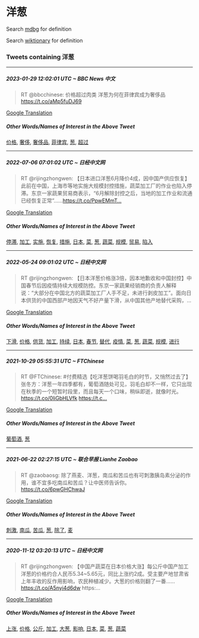 # 洋葱

Search [mdbg](https://www.mdbg.net/chinese/dictionary?page=worddict&wdrst=0&wdqb=洋葱) for definition

Search [wiktionary](https://en.wiktionary.org/wiki/洋葱) for definition

### Tweets containing 洋葱

___
##### 2023-01-29 12:02:01 UTC ~ BBC News 中文
> RT @bbcchinese: 价格超过肉类 洋葱为何在菲律宾成为奢侈品 https://t.co/aMp5fuDJ69

[Google Translation](https://translate.google.com/?hi=en&tab=TT&sl=zh-CN&tl=en&op=translate&text=RT+%40bbcchinese%3A+%E4%BB%B7%E6%A0%BC%E8%B6%85%E8%BF%87%E8%82%89%E7%B1%BB+%E6%B4%8B%E8%91%B1%E4%B8%BA%E4%BD%95%E5%9C%A8%E8%8F%B2%E5%BE%8B%E5%AE%BE%E6%88%90%E4%B8%BA%E5%A5%A2%E4%BE%88%E5%93%81+https%3A%2F%2Ft.co%2FaMp5fuDJ69)
##### Other Words/Names of Interest in the Above Tweet
[价格](价格.md), [奢侈](奢侈.md), [奢侈品](奢侈品.md), [菲律宾](菲律宾.md), [葱](葱.md), [超过](超过.md)
___
##### 2022-07-06 07:01:02 UTC ~ 日经中文网
> RT @rijingzhongwen: 【日本进口洋葱6月降价4成，因中国产供应恢复】此前在中国，上海市等地实施大规模封控措施，蔬菜加工厂的作业也陷入停滞。东京一家蔬果贸易商表示，“6月解除封控之后，当地的加工作业和流通已经恢复正常”……https://t.co/PpwEMmT…

[Google Translation](https://translate.google.com/?hi=en&tab=TT&sl=zh-CN&tl=en&op=translate&text=RT+%40rijingzhongwen%3A+%E3%80%90%E6%97%A5%E6%9C%AC%E8%BF%9B%E5%8F%A3%E6%B4%8B%E8%91%B16%E6%9C%88%E9%99%8D%E4%BB%B74%E6%88%90%EF%BC%8C%E5%9B%A0%E4%B8%AD%E5%9B%BD%E4%BA%A7%E4%BE%9B%E5%BA%94%E6%81%A2%E5%A4%8D%E3%80%91%E6%AD%A4%E5%89%8D%E5%9C%A8%E4%B8%AD%E5%9B%BD%EF%BC%8C%E4%B8%8A%E6%B5%B7%E5%B8%82%E7%AD%89%E5%9C%B0%E5%AE%9E%E6%96%BD%E5%A4%A7%E8%A7%84%E6%A8%A1%E5%B0%81%E6%8E%A7%E6%8E%AA%E6%96%BD%EF%BC%8C%E8%94%AC%E8%8F%9C%E5%8A%A0%E5%B7%A5%E5%8E%82%E7%9A%84%E4%BD%9C%E4%B8%9A%E4%B9%9F%E9%99%B7%E5%85%A5%E5%81%9C%E6%BB%9E%E3%80%82%E4%B8%9C%E4%BA%AC%E4%B8%80%E5%AE%B6%E8%94%AC%E6%9E%9C%E8%B4%B8%E6%98%93%E5%95%86%E8%A1%A8%E7%A4%BA%EF%BC%8C%E2%80%9C6%E6%9C%88%E8%A7%A3%E9%99%A4%E5%B0%81%E6%8E%A7%E4%B9%8B%E5%90%8E%EF%BC%8C%E5%BD%93%E5%9C%B0%E7%9A%84%E5%8A%A0%E5%B7%A5%E4%BD%9C%E4%B8%9A%E5%92%8C%E6%B5%81%E9%80%9A%E5%B7%B2%E7%BB%8F%E6%81%A2%E5%A4%8D%E6%AD%A3%E5%B8%B8%E2%80%9D%E2%80%A6%E2%80%A6https%3A%2F%2Ft.co%2FPpwEMmT%E2%80%A6)
##### Other Words/Names of Interest in the Above Tweet
[停滞](停滞.md), [加工](加工.md), [实施](实施.md), [恢复](恢复.md), [措施](措施.md), [日本](日本.md), [菜](菜.md), [葱](葱.md), [蔬菜](蔬菜.md), [规模](规模.md), [贸易](贸易.md), [陷入](陷入.md)
___
##### 2022-05-24 09:01:02 UTC ~ 日经中文网
> RT @rijingzhongwen: 【日本洋葱价格涨3倍，因本地歉收和中国封控】中国春节后因疫情持续大规模防控。东京一家蔬果经销商的负责人解释说：“大部分在中国北方的蔬菜加工厂人手不足，未进行剥皮加工”。面向日本供货的中国西部产地因天气不好产量下滑，从中国其他产地替代采购，…

[Google Translation](https://translate.google.com/?hi=en&tab=TT&sl=zh-CN&tl=en&op=translate&text=RT+%40rijingzhongwen%3A+%E3%80%90%E6%97%A5%E6%9C%AC%E6%B4%8B%E8%91%B1%E4%BB%B7%E6%A0%BC%E6%B6%A83%E5%80%8D%EF%BC%8C%E5%9B%A0%E6%9C%AC%E5%9C%B0%E6%AD%89%E6%94%B6%E5%92%8C%E4%B8%AD%E5%9B%BD%E5%B0%81%E6%8E%A7%E3%80%91%E4%B8%AD%E5%9B%BD%E6%98%A5%E8%8A%82%E5%90%8E%E5%9B%A0%E7%96%AB%E6%83%85%E6%8C%81%E7%BB%AD%E5%A4%A7%E8%A7%84%E6%A8%A1%E9%98%B2%E6%8E%A7%E3%80%82%E4%B8%9C%E4%BA%AC%E4%B8%80%E5%AE%B6%E8%94%AC%E6%9E%9C%E7%BB%8F%E9%94%80%E5%95%86%E7%9A%84%E8%B4%9F%E8%B4%A3%E4%BA%BA%E8%A7%A3%E9%87%8A%E8%AF%B4%EF%BC%9A%E2%80%9C%E5%A4%A7%E9%83%A8%E5%88%86%E5%9C%A8%E4%B8%AD%E5%9B%BD%E5%8C%97%E6%96%B9%E7%9A%84%E8%94%AC%E8%8F%9C%E5%8A%A0%E5%B7%A5%E5%8E%82%E4%BA%BA%E6%89%8B%E4%B8%8D%E8%B6%B3%EF%BC%8C%E6%9C%AA%E8%BF%9B%E8%A1%8C%E5%89%A5%E7%9A%AE%E5%8A%A0%E5%B7%A5%E2%80%9D%E3%80%82%E9%9D%A2%E5%90%91%E6%97%A5%E6%9C%AC%E4%BE%9B%E8%B4%A7%E7%9A%84%E4%B8%AD%E5%9B%BD%E8%A5%BF%E9%83%A8%E4%BA%A7%E5%9C%B0%E5%9B%A0%E5%A4%A9%E6%B0%94%E4%B8%8D%E5%A5%BD%E4%BA%A7%E9%87%8F%E4%B8%8B%E6%BB%91%EF%BC%8C%E4%BB%8E%E4%B8%AD%E5%9B%BD%E5%85%B6%E4%BB%96%E4%BA%A7%E5%9C%B0%E6%9B%BF%E4%BB%A3%E9%87%87%E8%B4%AD%EF%BC%8C%E2%80%A6)
##### Other Words/Names of Interest in the Above Tweet
[下滑](下滑.md), [价格](价格.md), [供货](供货.md), [加工](加工.md), [持续](持续.md), [日本](日本.md), [春节](春节.md), [替代](替代.md), [疫情](疫情.md), [菜](菜.md), [葱](葱.md), [蔬菜](蔬菜.md), [规模](规模.md), [进行](进行.md)
___
##### 2021-10-29 05:55:31 UTC ~ FTChinese
> RT @FTChinese: #付费精选【吃洋葱饼喝羽毛白的时节，又悄然过去了】张冬方：洋葱一年四季都有，葡萄酒随处可见，羽毛白却不一样，它只出现在秋季的一个短暂时段里，而且每天一个口味，稍纵即逝，就像时光。https://t.co/0liGbHLVfk https://t.c…

[Google Translation](https://translate.google.com/?hi=en&tab=TT&sl=zh-CN&tl=en&op=translate&text=RT+%40FTChinese%3A+%23%E4%BB%98%E8%B4%B9%E7%B2%BE%E9%80%89%E3%80%90%E5%90%83%E6%B4%8B%E8%91%B1%E9%A5%BC%E5%96%9D%E7%BE%BD%E6%AF%9B%E7%99%BD%E7%9A%84%E6%97%B6%E8%8A%82%EF%BC%8C%E5%8F%88%E6%82%84%E7%84%B6%E8%BF%87%E5%8E%BB%E4%BA%86%E3%80%91%E5%BC%A0%E5%86%AC%E6%96%B9%EF%BC%9A%E6%B4%8B%E8%91%B1%E4%B8%80%E5%B9%B4%E5%9B%9B%E5%AD%A3%E9%83%BD%E6%9C%89%EF%BC%8C%E8%91%A1%E8%90%84%E9%85%92%E9%9A%8F%E5%A4%84%E5%8F%AF%E8%A7%81%EF%BC%8C%E7%BE%BD%E6%AF%9B%E7%99%BD%E5%8D%B4%E4%B8%8D%E4%B8%80%E6%A0%B7%EF%BC%8C%E5%AE%83%E5%8F%AA%E5%87%BA%E7%8E%B0%E5%9C%A8%E7%A7%8B%E5%AD%A3%E7%9A%84%E4%B8%80%E4%B8%AA%E7%9F%AD%E6%9A%82%E6%97%B6%E6%AE%B5%E9%87%8C%EF%BC%8C%E8%80%8C%E4%B8%94%E6%AF%8F%E5%A4%A9%E4%B8%80%E4%B8%AA%E5%8F%A3%E5%91%B3%EF%BC%8C%E7%A8%8D%E7%BA%B5%E5%8D%B3%E9%80%9D%EF%BC%8C%E5%B0%B1%E5%83%8F%E6%97%B6%E5%85%89%E3%80%82https%3A%2F%2Ft.co%2F0liGbHLVfk+https%3A%2F%2Ft.c%E2%80%A6)
##### Other Words/Names of Interest in the Above Tweet
[葡萄酒](葡萄酒.md), [葱](葱.md)
___
##### 2021-06-22 02:27:15 UTC ~ 联合早报 Lianhe Zaobao
> RT @zaobaosg: 除了燕麦、洋葱，南瓜和苦瓜也有可刺激胰岛素分泌的作用，谁不宜多吃南瓜和苦瓜？让中医师告诉你。https://t.co/6pwGHChwaJ

[Google Translation](https://translate.google.com/?hi=en&tab=TT&sl=zh-CN&tl=en&op=translate&text=RT+%40zaobaosg%3A+%E9%99%A4%E4%BA%86%E7%87%95%E9%BA%A6%E3%80%81%E6%B4%8B%E8%91%B1%EF%BC%8C%E5%8D%97%E7%93%9C%E5%92%8C%E8%8B%A6%E7%93%9C%E4%B9%9F%E6%9C%89%E5%8F%AF%E5%88%BA%E6%BF%80%E8%83%B0%E5%B2%9B%E7%B4%A0%E5%88%86%E6%B3%8C%E7%9A%84%E4%BD%9C%E7%94%A8%EF%BC%8C%E8%B0%81%E4%B8%8D%E5%AE%9C%E5%A4%9A%E5%90%83%E5%8D%97%E7%93%9C%E5%92%8C%E8%8B%A6%E7%93%9C%EF%BC%9F%E8%AE%A9%E4%B8%AD%E5%8C%BB%E5%B8%88%E5%91%8A%E8%AF%89%E4%BD%A0%E3%80%82https%3A%2F%2Ft.co%2F6pwGHChwaJ)
##### Other Words/Names of Interest in the Above Tweet
[刺激](刺激.md), [南瓜](南瓜.md), [苦瓜](苦瓜.md), [葱](葱.md), [除了](除了.md), [麦](麦.md)
___
##### 2020-11-12 03:20:13 UTC ~ 日经中文网
> RT @rijingzhongwen: 【中国产蔬菜在日本价格大涨】每公斤中国产加工洋葱的价格约合人民币5.34~5.65元，同比上涨约2成。受主要产地甘肃省上年丰收的反作用影响，农民种植减少。大葱的价格则翻了一番……https://t.co/A5nyi4d6dw https:…

[Google Translation](https://translate.google.com/?hi=en&tab=TT&sl=zh-CN&tl=en&op=translate&text=RT+%40rijingzhongwen%3A+%E3%80%90%E4%B8%AD%E5%9B%BD%E4%BA%A7%E8%94%AC%E8%8F%9C%E5%9C%A8%E6%97%A5%E6%9C%AC%E4%BB%B7%E6%A0%BC%E5%A4%A7%E6%B6%A8%E3%80%91%E6%AF%8F%E5%85%AC%E6%96%A4%E4%B8%AD%E5%9B%BD%E4%BA%A7%E5%8A%A0%E5%B7%A5%E6%B4%8B%E8%91%B1%E7%9A%84%E4%BB%B7%E6%A0%BC%E7%BA%A6%E5%90%88%E4%BA%BA%E6%B0%91%E5%B8%815.34~5.65%E5%85%83%EF%BC%8C%E5%90%8C%E6%AF%94%E4%B8%8A%E6%B6%A8%E7%BA%A62%E6%88%90%E3%80%82%E5%8F%97%E4%B8%BB%E8%A6%81%E4%BA%A7%E5%9C%B0%E7%94%98%E8%82%83%E7%9C%81%E4%B8%8A%E5%B9%B4%E4%B8%B0%E6%94%B6%E7%9A%84%E5%8F%8D%E4%BD%9C%E7%94%A8%E5%BD%B1%E5%93%8D%EF%BC%8C%E5%86%9C%E6%B0%91%E7%A7%8D%E6%A4%8D%E5%87%8F%E5%B0%91%E3%80%82%E5%A4%A7%E8%91%B1%E7%9A%84%E4%BB%B7%E6%A0%BC%E5%88%99%E7%BF%BB%E4%BA%86%E4%B8%80%E7%95%AA%E2%80%A6%E2%80%A6https%3A%2F%2Ft.co%2FA5nyi4d6dw+https%3A%E2%80%A6)
##### Other Words/Names of Interest in the Above Tweet
[上涨](上涨.md), [价格](价格.md), [公斤](公斤.md), [加工](加工.md), [大葱](大葱.md), [影响](影响.md), [日本](日本.md), [菜](菜.md), [葱](葱.md), [蔬菜](蔬菜.md)
